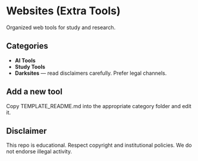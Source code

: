 # Websites (Extra Tools)

Organized web tools for study and research.

## Categories
- **AI Tools**
- **Study Tools**
- **Darksites** — read disclaimers carefully. Prefer legal channels.

## Add a new tool
Copy TEMPLATE_README.md into the appropriate category folder and edit it.

## Disclaimer
This repo is educational. Respect copyright and institutional policies. We do not endorse illegal activity.
